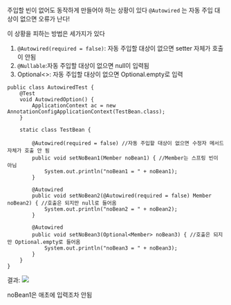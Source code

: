주입할 빈이 없어도 동작하게 만들어야 하는 상황이 있다
`@Autowired` 는 자동 주입 대상이 없으면 오류가 난다!

이 상황을 피하는 방법은 세가지가 있다

1. `@Autowired(required = false)`: 자동 주입할 대상이 없으면 setter 자체가 호출이 안됨 
2. `@Nullable`:자동 주입할 대상이 없으면 null이 입력됨
3. Optional<>:  자동 주입할 대상이 없으면 Optional.empty로 입력


```
public class AutowiredTest {  
    @Test  
    void AutowiredOption() {  
        ApplicationContext ac = new AnnotationConfigApplicationContext(TestBean.class);  
    }  
  
    static class TestBean {  
  
        @Autowired(required = false) //자동 주입할 대상이 없으면 수정자 메서드 자체가 호출 안 됨  
        public void setNoBean1(Member noBean1) { //Member는 스프링 빈이 아님  
            System.out.println("noBean1 = " + noBean1);  
        }  
  
        @Autowired  
        public void setNoBean2(@Autowired(required = false) Member noBean2) { //호출은 되지만 null로 들어옴  
            System.out.println("noBean2 = " + noBean2);  
        }  
  
        @Autowired  
        public void setNoBean3(Optional<Member> noBean3) { //호출은 되지만 Optional.empty로 들어옴  
            System.out.println("noBean3 = " + noBean3);  
        }  
    }  
}
```

결과:
![](https://i.imgur.com/WetzPDi.png)

noBean1은 애초에 입력조차 안됨

